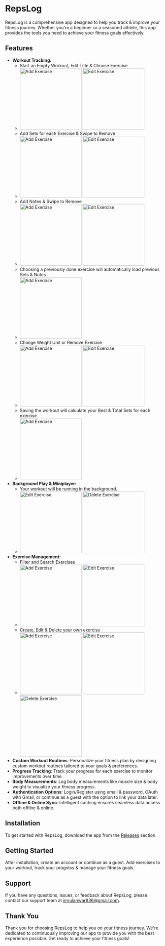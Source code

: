 <h1><strong>RepsLog</strong></h1>

<p>RepsLog is a comprehensive app designed to help you track & improve your fitness journey. Whether you're a beginner or a seasoned athlete, this app provides the tools you need to achieve your fitness goals effectively.</p>

<h2><strong>Features</strong></h2>
<ul>
<li><strong>Workout Tracking:</strong>
    <ul>
      <li>Start an Empty Workout, Edit Title & Choose Exercise</li>
       <li>
        <img src="https://github.com/ImrulAnwar/RepsLog/assets/88951453/d346d847-7a47-43e9-87dd-e33e5ce8067b" alt="Add Exercise" style="width: 200px;">
        <img src="https://github.com/ImrulAnwar/RepsLog/assets/88951453/6ad0ffe9-3daf-4522-8556-d05f2d0672c3" alt="Edit Exercise" style="width: 200px;">
      </li>
      <li>Add Sets for each Exercise & Swipe to Remove</li>
      <li>
        <img src="https://github.com/ImrulAnwar/RepsLog/assets/88951453/94390ab6-f770-4723-b7d1-72416a58e66c" alt="Add Exercise" style="width: 200px;">
        <img src="https://github.com/ImrulAnwar/RepsLog/assets/88951453/1f2137b8-1429-4eb2-9e6f-a7185337fd03" alt="Edit Exercise" style="width: 200px;">
      </li>
      <li>Add Notes & Swipe to Remove</li>
      <li>
        <img src="https://github.com/ImrulAnwar/RepsLog/assets/88951453/94390ab6-f770-4723-b7d1-72416a58e66c" alt="Add Exercise" style="width: 200px;">
        <img src="https://github.com/ImrulAnwar/RepsLog/assets/88951453/1f2137b8-1429-4eb2-9e6f-a7185337fd03" alt="Edit Exercise" style="width: 200px;">
      </li>
      <li>Choosing a previously done exercise will automatically load previous Sets & Notes</li>
      <li>
        <img src="https://github.com/ImrulAnwar/RepsLog/assets/88951453/94390ab6-f770-4723-b7d1-72416a58e66c" alt="Add Exercise" style="width: 200px;">
      </li>
      <li>Change Weight Unit or Remove Exercise</li>
      <li>
        <img src="https://github.com/ImrulAnwar/RepsLog/assets/88951453/94390ab6-f770-4723-b7d1-72416a58e66c" alt="Add Exercise" style="width: 200px;">
        <img src="https://github.com/ImrulAnwar/RepsLog/assets/88951453/1f2137b8-1429-4eb2-9e6f-a7185337fd03" alt="Edit Exercise" style="width: 200px;">
      </li>
      <li>Saving the workout will calculate your Best & Total Sets for each exercise</li>
      <li>
        <img src="https://github.com/ImrulAnwar/RepsLog/assets/88951453/94390ab6-f770-4723-b7d1-72416a58e66c" alt="Add Exercise" style="width: 200px;">
      </li>
    </ul>
</li>

<li><strong>Background Play & Miniplayer: </strong>
    <ul>
      <li>Your workout will be running in the background.</li>
      <li>
         <img src="https://github.com/ImrulAnwar/RepsLog/assets/88951453/6ad0ffe9-3daf-4522-8556-d05f2d0672c3" alt="Edit Exercise" style="width: 200px;">
         <img src="https://github.com/ImrulAnwar/RepsLog/assets/88951453/31434f99-e73c-445a-9360-26cc4e50e169" alt="Delete Exercise" style="width: 200px;">
      </li>
    </ul>
</li>

<li><strong>Exercise Management:</strong>
    <ul>
      <li>Filter and Search Exercises</li>
       <li>
        <img src="https://github.com/ImrulAnwar/RepsLog/assets/88951453/d346d847-7a47-43e9-87dd-e33e5ce8067b" alt="Add Exercise" style="width: 200px;">
        <img src="https://github.com/ImrulAnwar/RepsLog/assets/88951453/6ad0ffe9-3daf-4522-8556-d05f2d0672c3" alt="Edit Exercise" style="width: 200px;">
      </li>
      <li>Create, Edit & Delete your own exercise</li>
      <li>
        <img src="https://github.com/ImrulAnwar/RepsLog/assets/88951453/94390ab6-f770-4723-b7d1-72416a58e66c" alt="Add Exercise" style="width: 200px;">
        <img src="https://github.com/ImrulAnwar/RepsLog/assets/88951453/1f2137b8-1429-4eb2-9e6f-a7185337fd03" alt="Edit Exercise" style="width: 200px;">
        <img src="https://github.com/ImrulAnwar/RepsLog/assets/88951453/31434f99-e73c-445a-9360-26cc4e50e169" alt="Delete Exercise" style="width: 200px;">
      </li>
    </ul>
</li>

<li><strong>Custom Workout Routines</strong>: Personalize your fitness plan by designing custom workout routines tailored to your goals & preferences.</li>

<li><strong>Progress Tracking</strong>: Track your progress for each exercise to monitor improvements over time.</li>

<li><strong>Body Measurements</strong>: Log body measurements like muscle size & body weight to visualize your fitness progress.</li>

<li><strong>Authentication Options</strong>: Login/Register using email & password, OAuth with Gmail, or continue as a guest with the option to link your data later.</li>

<li><strong>Offline & Online Sync</strong>: Intelligent caching ensures seamless data access both offline & online.</li>
</ul>

<h2><strong>Installation</strong></h2>

<p>To get started with RepsLog, download the app from the <a href="https://github.com/ImrulAnwar/RepsLog/releases">Releases</a> section.</p>

<h2><strong>Getting Started</strong></h2>

<p>After installation, create an account or continue as a guest. Add exercises to your workout, track your progress & manage your fitness goals.</p>

<h2><strong>Support</strong></h2>

<p>If you have any questions, issues, or feedback about RepsLog, please contact our support team at <a href="imrulanwar836@gmail.com">imrulanwar836@gmail.com</a>.</p>

<h2><strong>Thank You</strong></h2>

<p>Thank you for choosing RepsLog to help you on your fitness journey. We're dedicated to continuously improving our app to provide you with the best experience possible. Get ready to achieve your fitness goals!</p>
